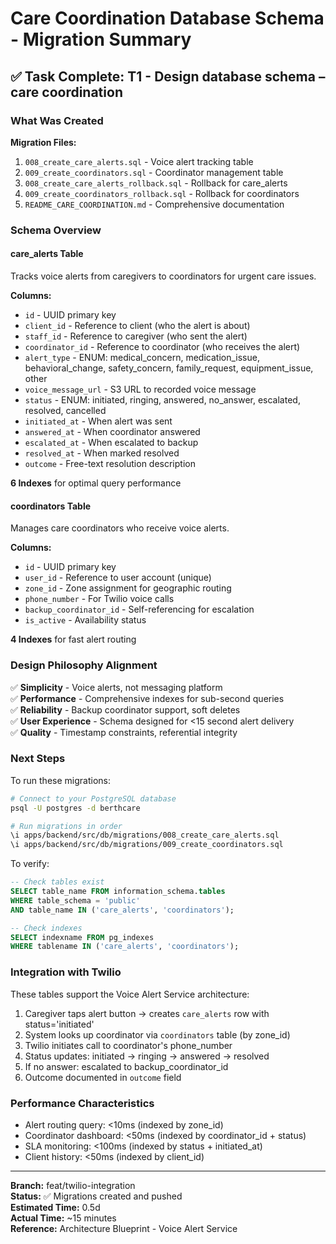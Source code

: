 # Care Coordination Database Schema - Migration Summary

## ✅ Task Complete: T1 - Design database schema – care coordination

### What Was Created

**Migration Files:**
1. `008_create_care_alerts.sql` - Voice alert tracking table
2. `009_create_coordinators.sql` - Coordinator management table
3. `008_create_care_alerts_rollback.sql` - Rollback for care_alerts
4. `009_create_coordinators_rollback.sql` - Rollback for coordinators
5. `README_CARE_COORDINATION.md` - Comprehensive documentation

### Schema Overview

#### care_alerts Table
Tracks voice alerts from caregivers to coordinators for urgent care issues.

**Columns:**
- `id` - UUID primary key
- `client_id` - Reference to client (who the alert is about)
- `staff_id` - Reference to caregiver (who sent the alert)
- `coordinator_id` - Reference to coordinator (who receives the alert)
- `alert_type` - ENUM: medical_concern, medication_issue, behavioral_change, safety_concern, family_request, equipment_issue, other
- `voice_message_url` - S3 URL to recorded voice message
- `status` - ENUM: initiated, ringing, answered, no_answer, escalated, resolved, cancelled
- `initiated_at` - When alert was sent
- `answered_at` - When coordinator answered
- `escalated_at` - When escalated to backup
- `resolved_at` - When marked resolved
- `outcome` - Free-text resolution description

**6 Indexes** for optimal query performance

#### coordinators Table
Manages care coordinators who receive voice alerts.

**Columns:**
- `id` - UUID primary key
- `user_id` - Reference to user account (unique)
- `zone_id` - Zone assignment for geographic routing
- `phone_number` - For Twilio voice calls
- `backup_coordinator_id` - Self-referencing for escalation
- `is_active` - Availability status

**4 Indexes** for fast alert routing

### Design Philosophy Alignment

✅ **Simplicity** - Voice alerts, not messaging platform  
✅ **Performance** - Comprehensive indexes for sub-second queries  
✅ **Reliability** - Backup coordinator support, soft deletes  
✅ **User Experience** - Schema designed for <15 second alert delivery  
✅ **Quality** - Timestamp constraints, referential integrity

### Next Steps

To run these migrations:

```bash
# Connect to your PostgreSQL database
psql -U postgres -d berthcare

# Run migrations in order
\i apps/backend/src/db/migrations/008_create_care_alerts.sql
\i apps/backend/src/db/migrations/009_create_coordinators.sql
```

To verify:

```sql
-- Check tables exist
SELECT table_name FROM information_schema.tables 
WHERE table_schema = 'public' 
AND table_name IN ('care_alerts', 'coordinators');

-- Check indexes
SELECT indexname FROM pg_indexes 
WHERE tablename IN ('care_alerts', 'coordinators');
```

### Integration with Twilio

These tables support the Voice Alert Service architecture:

1. Caregiver taps alert button → creates `care_alerts` row with status='initiated'
2. System looks up coordinator via `coordinators` table (by zone_id)
3. Twilio initiates call to coordinator's phone_number
4. Status updates: initiated → ringing → answered → resolved
5. If no answer: escalated to backup_coordinator_id
6. Outcome documented in `outcome` field

### Performance Characteristics

- Alert routing query: <10ms (indexed by zone_id)
- Coordinator dashboard: <50ms (indexed by coordinator_id + status)
- SLA monitoring: <100ms (indexed by status + initiated_at)
- Client history: <50ms (indexed by client_id)

---

**Branch:** feat/twilio-integration  
**Status:** ✅ Migrations created and pushed  
**Estimated Time:** 0.5d  
**Actual Time:** ~15 minutes  
**Reference:** Architecture Blueprint - Voice Alert Service
